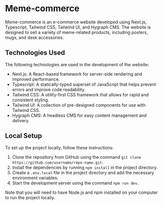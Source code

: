 # Meme-commerce

Meme-commerce is an e-commerce website developed using Next.js, Typescript, Tailwind CSS, Tailwind UI, and Hygraph CMS. The website is designed to sell a variety of meme-related products, including posters, mugs, and desk accessories.

## Technologies Used

The following technologies are used in the development of the website:

- Next.js: A React-based framework for server-side rendering and improved performance.
- Typescript: A statically-typed superset of JavaScript that helps prevent errors and improve code readability.
- Tailwind CSS: A utility-first CSS framework that allows for rapid and consistent styling.
- Tailwind UI: A collection of pre-designed components for use with Tailwind CSS.
- Hygraph CMS: A headless CMS for easy content management and delivery.

## Local Setup

To set up the project locally, follow these instructions:

1.  Clone the repository from GitHub using the command `git clone https://github.com/username/repo-name.git`.
2.  Install the dependencies by running `npm install` in the project directory.
3.  Create a `.env.local` file in the project directory and add the necessary environment variables.
4.  Start the development server using the command `npm run dev`.

Note that you will need to have Node.js and npm installed on your computer to run the project locally.
